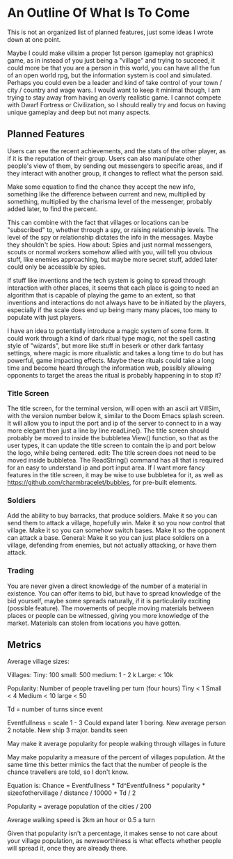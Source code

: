 # An Outline Of What Is To Come

This is not an organized list of planned features, just some ideas I wrote down at one point.

Maybe I could make villsim a proper 1st person (gameplay not graphics) game, as in instead of you just being a "village" and trying to succeed, it could more be that you are a person in this world, you can have all the fun of an open world rpg, but the information system is cool and simulated. Perhaps you could even be a leader and kind of take control of your town / city / country and wage wars. I would want to keep it minimal though, I am trying to stay away from having an overly realistic game. I cannot compete with Dwarf Fortress or Civilization, so I should really try and focus on having unique gameplay and deep but not many aspects.

## Planned Features

Users can see the recent achievements, and the stats of the other player, as if it is the reputation of their group. Users can also manipulate other people's view of them, by sending out messengers to specific areas, and if they interact with another group, it changes to reflect what the person said.

Make some equation to find the chance they accept the new info, something like the difference between current and new, multiplied by something, multiplied by the charisma level of the messenger, probably added later, to find the percent.

This can combine with the fact that villages or locations can be "subscribed" to, whether through a spy, or raising relationship levels. The level of the spy or relationship dictates the info in the messages.
Maybe they shouldn't be spies. How about:
Spies and just normal messengers, scouts or normal workers somehow allied with you, will tell you obvious stuff, like enemies approaching, but maybe more secret stuff, added later could only be accessible by spies.

If stuff like inventions and the tech system is going to spread through interaction with other places, it seems that each place is going to need an algorithm that is capable of playing the game to an extent, so that inventions and interactions do not always have to be initiated by the players, especially if the scale does end up being many many places, too many to populate with just players.

I have an idea to potentially introduce a magic system of some form.
It could work through a kind of dark ritual type magic, not the spell casting style of "wizards", but more like stuff in beserk or other dark fantasy settings, where magic is more ritualistic and takes a long time to do but has powerful, game impacting effects. Maybe these rituals could take a long time and become heard through the information web, possibly allowing opponents to target the areas the ritual is probably happening in to stop it?

### Title Screen

The title screen, for the terminal version, will open with an ascii art VillSim, with the version number below it, similar to the Doom Emacs splash screen.
It will allow you to input the port and ip of the server to connect to in a way more elegant then just a line by line readLine().
The title screen should probably be moved to inside the bubbletea View() function, so that as the user types, it can update the title screen to contain the ip and port below the logo, while being centered.
edit: The title screen does not need to be moved inside bubbletea. The ReadString() command has all that is required for an easy to understand ip and port input area.
If I want more fancy features in the title screen, it may be wise to use bubbletea for it, as well as https://github.com/charmbracelet/bubbles, for pre-built elements.

### Soldiers
Add the ability to buy barracks, that produce soldiers. Make it so you can send them to attack a village, hopefully win. Make it so you now control that village. Make it so you can somehow switch bases. Make it so the opponent can attack a base.
General:
Make it so you can just place soldiers on a village, defending from enemies, but not actually attacking, or have them attack.

### Trading
You are never given a direct knowledge of the number of a material in existence.
You can offer items to bid, but have to spread knowledge of the bid yourself, maybe some spreads naturally, if it is particularily exciting (possible feature).
The movements of people moving materials between places or people can be witnessed, giving you more knowledge of the market.
Materials can stolen from locations you have gotten.

## Metrics

Average village sizes:

Villages:
Tiny: 100
small: 500
medium: 1 - 2 k
Large: < 10k

Popularity:
Number of people travelling per turn (four hours)
Tiny < 1
Small < 4
Medium < 10
large < 50

Td = number of turns since event

Eventfullness = scale
1 - 3
Could expand later
1 boring. New average person
2 notable. New ship
3 major. bandits seen

May make it average popularity for people walking through villages in future

May make popularity a measure of the percent of villages population. At the same time this better mimics the fact that the number of people is the chance travellers are told, so I don't know.

Equation is:
Chance = Eventfullness * Td^Eventfullness * popularity * sizeofothervillage / distance / 10000 + Td / 2

Popularity = average population of the cities / 200

Average walking speed is 2km an hour or 0.5 a turn

Given that popularity isn't a percentage, it makes sense to not care about your village population, as newsworthiness is what effects whether people will spread it, once they are already there.
